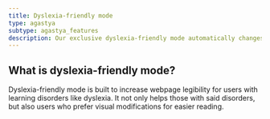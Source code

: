 ```yaml
---
title: Dyslexia-friendly mode
type: agastya
subtype: agastya_features
description: Our exclusive dyslexia-friendly mode automatically changes the color schemes and contrast ratios, typography, and removes unnecessary elements.
---
```


## What is dyslexia-friendly mode?

Dyslexia-friendly mode is built to increase webpage legibility for users with learning disorders like dyslexia. It not only helps those with said disorders, but also users who prefer visual modifications for easier reading.